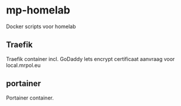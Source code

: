 # mp-homelab
Docker scripts voor homelab

## Traefik
Traefik container incl. GoDaddy lets encrypt certificaat aanvraag voor local.mrpol.eu

## portainer
Portainer container.
